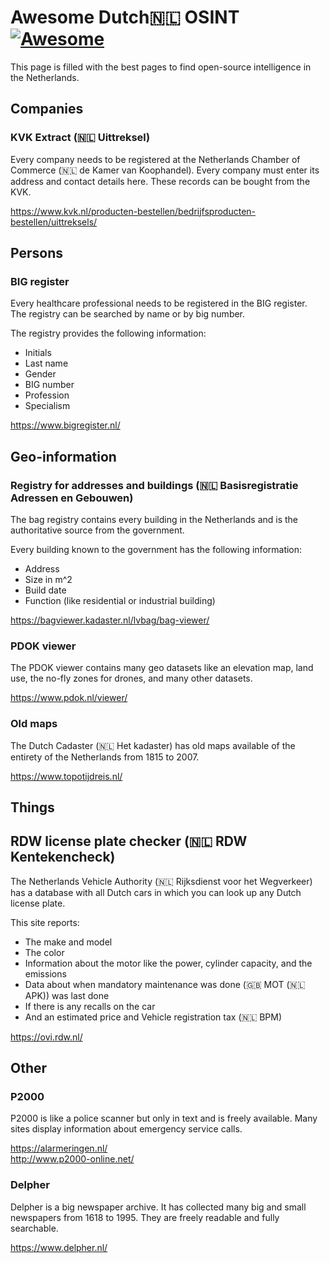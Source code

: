 # Awesome Dutch🇳🇱 OSINT [![Awesome](https://cdn.rawgit.com/sindresorhus/awesome/d7305f38d29fed78fa85652e3a63e154dd8e8829/media/badge.svg)](https://github.com/sindresorhus/awesome)

This page is filled with the best pages to find open-source intelligence in the Netherlands.

## Companies

### KVK Extract (🇳🇱 Uittreksel)

Every company needs to be registered at the Netherlands Chamber of Commerce (🇳🇱 de Kamer van Koophandel). Every company must enter its address and contact details here. These records can be bought from the KVK.

https://www.kvk.nl/producten-bestellen/bedrijfsproducten-bestellen/uittreksels/

## Persons

### BIG register

Every healthcare professional needs to be registered in the BIG register. The registry can be searched by name or by big number.

The registry provides the following information:

* Initials
* Last name
* Gender
* BIG number
* Profession
* Specialism

https://www.bigregister.nl/

## Geo-information

### Registry for addresses and buildings (🇳🇱 Basisregistratie Adressen en Gebouwen)

The bag registry contains every building in the Netherlands and is the authoritative source from the government.

Every building known to the government has the following information:

* Address
* Size in m^2
* Build date
* Function (like residential or industrial building)

https://bagviewer.kadaster.nl/lvbag/bag-viewer/

### PDOK viewer

The PDOK viewer contains many geo datasets like an elevation map, land use, the no-fly zones for drones, and many other datasets.

https://www.pdok.nl/viewer/

### Old maps

The Dutch Cadaster (🇳🇱 Het kadaster) has old maps available of the entirety of the Netherlands from 1815 to 2007.

https://www.topotijdreis.nl/

## Things

## RDW license plate checker (🇳🇱 RDW Kentekencheck)

The Netherlands Vehicle Authority (🇳🇱 Rijksdienst voor het Wegverkeer) has a database with all Dutch cars in which you can look up any Dutch license plate.

This site reports:

* The make and model
* The color
* Information about the motor like the power, cylinder capacity, and the emissions
* Data about when mandatory maintenance was done (🇬🇧 MOT (🇳🇱 APK)) was last done
* If there is any recalls on the car
* And an estimated price and Vehicle registration tax (🇳🇱 BPM)

https://ovi.rdw.nl/

## Other

### P2000

P2000 is like a police scanner but only in text and is freely available. Many sites display information about emergency service calls.

https://alarmeringen.nl/ <br>
http://www.p2000-online.net/

### Delpher

Delpher is a big newspaper archive. It has collected many big and small newspapers from 1618 to 1995. They are freely readable and fully searchable.

https://www.delpher.nl/

